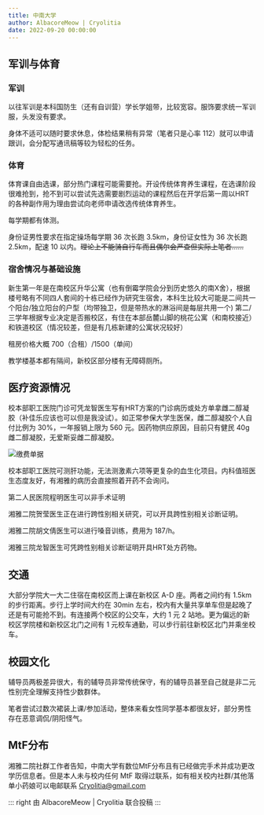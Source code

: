 ```yaml
---
title: 中南大学
author: AlbacoreMeow | Cryolitia
date: 2022-09-20 00:00:00
---
```


## 军训与体育

### 军训

以往军训是本科国防生（还有自训营）学长学姐带，比较宽容。服饰要求统一军训服，头发没有要求。

身体不适可以随时要求休息，体检结果稍有异常（笔者只是心率 112）就可以申请跟训，会分配写通讯稿等较为轻松的任务。

### 体育

体育课自由选课，部分热门课程可能需要抢。开设传统体育养生课程，在选课阶段很难抢到，抢不到可以尝试先选需要剧烈运动的课程然后在开学后第一周以HRT的各种副作用为理由尝试向老师申请改选传统体育养生。

每学期都有体测。

身份证男性要求在指定操场每学期 36 次长跑 3.5km，身份证女性为 36 次长跑 2.5km，配速 10 以内。~~理论上不能骑自行车而且偶尔会严查但实际上笔者……~~

### 宿舍情况与基础设施

新生第一年是在南校区升华公寓（也有倒霉学院会分到历史悠久的南X舍），根据楼号略有不同四人套间的十栋已经作为研究生宿舍，本科生比较大可能是二间共一个阳台/独立阳台的户型（均带独卫，但是带热水的淋浴间是每层共用一个) 第二/三学年根据专业决定是否搬校区，有住在本部岳麓山脚的桃花公寓（和南校接近）和铁道校区（情况较差，但是有几栋新建的公寓状况较好）

租房价格大概 700（合租）/1500（单间）

教学楼基本都有隔间，新校区部分楼有无障碍厕所。

## 医疗资源情况

校本部职工医院门诊可凭龙智医生写有HRT方案的门诊病历或处方单拿雌二醇凝胶（补佳乐应该也可以但是我没试）。如正常参保大学生医保，雌二醇凝胶个人自付比例为 30%，一年报销上限为 560 元。因药物供应原因，目前只有健民 40g 雌二醇凝胶，无爱斯妥雌二醇凝胶。

![缴费单据](/campus/CSU_BILL.jpg)

校本部职工医院可测肝功能，无法测激素六项等更复杂的血生化项目。内科值班医生态度友好，有湘雅的病历会直接照着开药不会询问。

第二人民医院程明医生可以非手术证明

湘雅二院贺莹医生正在进行跨性别相关研究，可以开具跨性别相关诊断证明。

湘雅二院胡文倩医生可以进行嗓音训练，费用为 187/h。

湘雅三院龙智医生可凭跨性别相关诊断证明开具HRT处方药物。

## 交通

大部分学院大一大二住宿在南校区而上课在新校区 A-D 座。两者之间约有 1.5km 的步行距离。步行上学时间大约在 30min 左右，校内有大量共享单车但是起晚了还是有可能抢不到。有连接两个校区的公交车，大约 1 元 2 站地。更为偏远的新校区学院楼和新校区北门之间有 1 元校车通勤，可以步行前往新校区北门并乘坐校车。

## 校园文化

辅导员两极差异很大，有的辅导员非常传统保守，有的辅导员甚至自己就是非二元性别完全理解支持性少数群体。

笔者尝试过数次裙装上课/参加活动，整体来看女性同学基本都很友好，部分男性存在恶意调侃/阴阳怪气。

## MtF分布

湘雅二院社群工作者告知，中南大学有数位MtF分布且有已经做完手术并成功更改学历信息者。但是本人未与校内任何 MtF 取得过联系，如有相关校内社群/其他落单小药娘可以电邮联系  <Cryolitia@gmail.com>

::: right 
由 AlbacoreMeow | Cryolitia 联合投稿
:::
